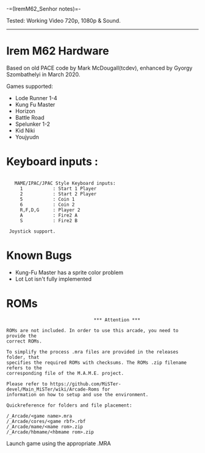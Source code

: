 -=(IremM62_Senhor notes)=-

Tested: Working Video 720p, 1080p & Sound.

___
Irem M62 Hardware
=================

Based on old PACE code by Mark McDougall(tcdev), enhanced by Gyorgy Szombathelyi in March 2020.

Games supported:
- Lode Runner 1-4
- Kung Fu Master
- Horizon
- Battle Road
- Spelunker 1-2
- Kid Niki
- Youjyudn

# Keyboard inputs :
```

   MAME/IPAC/JPAC Style Keyboard inputs:
     1           : Start 1 Player
     2           : Start 2 Player
     5           : Coin 1
     6           : Coin 2
     R,F,D,G     : Player 2
     A           : Fire2 A
     S           : Fire2 B 
	
 Joystick support. 
```

# Known Bugs

- Kung-Fu Master has a sprite color problem
- Lot Lot isn't fully implemented


# ROMs
```
                                *** Attention ***

ROMs are not included. In order to use this arcade, you need to provide the
correct ROMs.

To simplify the process .mra files are provided in the releases folder, that
specifies the required ROMs with checksums. The ROMs .zip filename refers to the
corresponding file of the M.A.M.E. project.

Please refer to https://github.com/MiSTer-devel/Main_MiSTer/wiki/Arcade-Roms for
information on how to setup and use the environment.

Quickreference for folders and file placement:

/_Arcade/<game name>.mra
/_Arcade/cores/<game rbf>.rbf
/_Arcade/mame/<mame rom>.zip
/_Arcade/hbmame/<hbmame rom>.zip

```

Launch game using the appropriate .MRA

